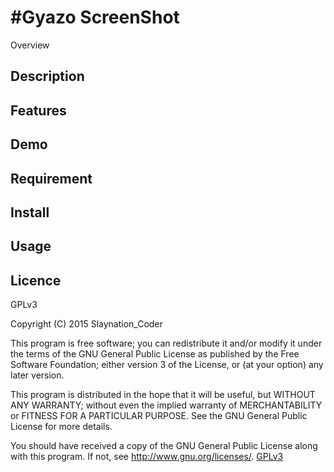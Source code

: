 #Gyazo ScreenShot
====

Overview

## Description

## Features

## Demo

## Requirement

## Install

## Usage

## Licence
GPLv3

Copyright (C) 2015 Slaynation_Coder

This program is free software; you can redistribute it and/or modify it under the terms of the GNU General Public License as published by the Free Software Foundation; either version 3 of the License, or (at your option) any later version.

This program is distributed in the hope that it will be useful, but WITHOUT ANY WARRANTY; without even the implied warranty of MERCHANTABILITY or FITNESS FOR A PARTICULAR PURPOSE. See the GNU General Public License for more details.

You should have received a copy of the GNU General Public License along with this program. If not, see <http://www.gnu.org/licenses/>.
[GPLv3](http://www.gnu.org/licenses/)

